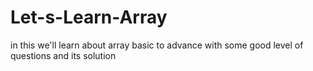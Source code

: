 # Let-s-Learn-Array
in this we'll learn about array basic to advance with some good level of questions and its solution
